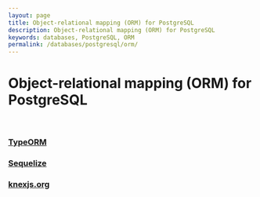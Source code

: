 ```yaml
---
layout: page
title: Object-relational mapping (ORM) for PostgreSQL
description: Object-relational mapping (ORM) for PostgreSQL
keywords: databases, PostgreSQL, ORM
permalink: /databases/postgresql/orm/
---
```


# Object-relational mapping (ORM) for PostgreSQL

<br/>

### [TypeORM](/databases/postgresql/orm/typeorm/)

### [Sequelize](/databases/postgresql/orm/sequelize/)

### [knexjs.org](/databases/postgresql/orm/knexjs/)
